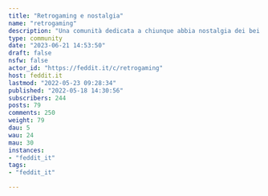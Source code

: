 ```yaml
---
title: "Retrogaming e nostalgia" 
name: "retrogaming"
description: "Una comunità dedicata a chiunque abbia nostalgia dei bei videogiochi del passato.Per poter definire un videogioco nostalgico deve essere uscito da almeno 15 anni.Sono i benvenuti video, immagini e anche solo ricordi di videogiochi del passato.**Attenzione**Questa comunità può provocare lacrimazione oculare."
type: community
date: "2023-06-21 14:53:50"
draft: false
nsfw: false
actor_id: "https://feddit.it/c/retrogaming"
host: feddit.it
lastmod: "2022-05-23 09:28:34"
published: "2022-05-18 14:30:56"
subscribers: 244
posts: 79
comments: 250
weight: 79
dau: 5
wau: 24
mau: 30
instances:
- "feddit_it"
tags: 
- "feddit_it"

---
```

